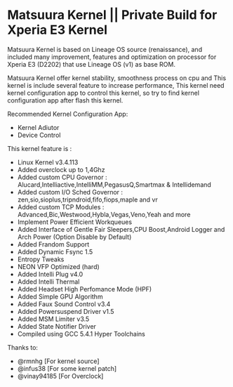 # Matsuura Kernel || Private Build for Xperia E3 Kernel

Matsuura Kernel is based on Lineage OS source (renaissance), and included many improvement, features and optimization on processor for Xperia E3 (D2202) that use Lineage OS (v1) as base ROM. 

Matsuura Kernel offer kernel stability, smoothness process on cpu and This kernel is include several feature to increase performance, This kernel need kernel configuration app to control this kernel, so try to find kernel configuration app after flash this kernel.

Recommended Kernel Configuration App:
- Kernel Adiutor 
- Device Control

This kernel feature is :
- Linux Kernel v3.4.113
- Added overclock up to 1,4Ghz
- Added custom CPU Governor 
: Alucard,Intelliactive,IntelliMM,PegasusQ,Smartmax & Intellidemand
- Added custom I/O Sched Governor 
: zen,sio,sioplus,tripndroid,fifo,fiops,maple and vr
- Added custom TCP Modules
: Advanced,Bic,Westwood,Hybla,Vegas,Veno,Yeah and more
- Implement Power Efficient Workqueues
- Added Interface of Gentle Fair Sleepers,CPU Boost,Android Logger and Arch Power (Option Disable by Default)
- Added Frandom Support
- Added Dynamic Fsync 1.5
- Entropy Tweaks
- NEON VFP Optimized (hard)
- Added Intelli Plug v4.0
- Added Intelli Thermal
- Added Headset High Perfomance Mode (HPF)
- Added Simple GPU Algorithm
- Added Faux Sound Control v3.4
- Added Powersuspend Driver v1.5
- Added MSM Limiter v3.5
- Added State Notifier Driver
- Compiled using GCC 5.4.1 Hyper Toolchains 

Thanks to: 
- @rmnhg      [For kernel source] 
- @infus38    [For some kernel patch] 
- @vinay94185 [For Overclock]

